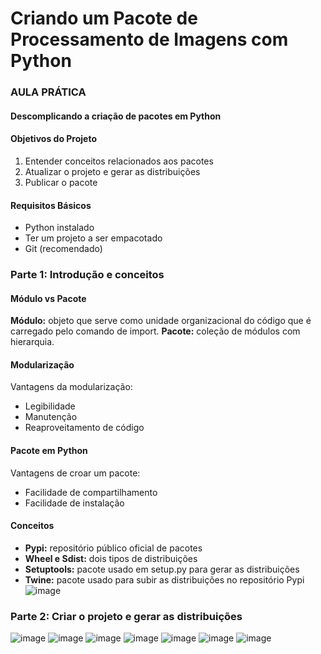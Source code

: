 # Criando um Pacote de Processamento de Imagens com Python

### AULA PRÁTICA
#### Descomplicando a criação de pacotes em Python
#### Objetivos do Projeto
1. Entender conceitos relacionados aos pacotes
2. Atualizar o projeto e gerar as distribuições
3. Publicar o pacote
#### Requisitos Básicos
- Python instalado
- Ter um projeto a ser empacotado
- Git (recomendado)

### Parte 1: Introdução e conceitos
#### Módulo vs Pacote
**Módulo:** objeto que serve como unidade organizacional do código que é carregado pelo comando de import.
**Pacote:** coleção de módulos com hierarquia.
#### Modularização
Vantagens da modularização:
- Legibilidade
- Manutenção
- Reaproveitamento de código
#### Pacote em Python
Vantagens de croar um pacote:
- Facilidade de compartilhamento
- Facilidade de instalação
#### Conceitos
- **Pypi:** repositório público oficial de pacotes
- **Wheel e Sdist:** dois tipos de distribuições
- **Setuptools:** pacote usado em setup.py para gerar as distribuições
- **Twine:** pacote usado para subir as distribuições no repositório Pypi
![image](https://github.com/user-attachments/assets/d5759150-b25d-4f78-af1f-d6f17cb5c793)

### Parte 2: Criar o projeto e gerar as distribuições
![image](https://github.com/user-attachments/assets/b20b1954-d00e-46a8-a812-3cf126148e7f)
![image](https://github.com/user-attachments/assets/e1d1e687-2295-44d8-a838-762a904dfb7f)
![image](https://github.com/user-attachments/assets/4a515cfa-3a1a-4980-ab97-ee6182ed5ba2)
![image](https://github.com/user-attachments/assets/40f0b463-9b82-48cb-9db9-1279b676a9d2)
![image](https://github.com/user-attachments/assets/1c0edcef-7f07-4dcf-b9e8-6c8ce95287fe)
![image](https://github.com/user-attachments/assets/60f8abe7-5cb0-43d0-b58f-f2a64ee6557a)
![image](https://github.com/user-attachments/assets/77235747-00f2-4500-8067-c022cbf97bf9)





